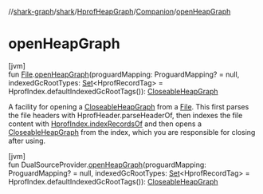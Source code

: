 //[shark-graph](../../../../index.md)/[shark](../../index.md)/[HprofHeapGraph](../index.md)/[Companion](index.md)/[openHeapGraph](open-heap-graph.md)

# openHeapGraph

[jvm]\
fun [File](https://docs.oracle.com/javase/8/docs/api/java/io/File.html).[openHeapGraph](open-heap-graph.md)(proguardMapping: ProguardMapping? = null, indexedGcRootTypes: [Set](https://kotlinlang.org/api/latest/jvm/stdlib/kotlin.collections/-set/index.html)&lt;HprofRecordTag&gt; = HprofIndex.defaultIndexedGcRootTags()): [CloseableHeapGraph](../../-closeable-heap-graph/index.md)

A facility for opening a [CloseableHeapGraph](../../-closeable-heap-graph/index.md) from a [File](https://docs.oracle.com/javase/8/docs/api/java/io/File.html). This first parses the file headers with HprofHeader.parseHeaderOf, then indexes the file content with [HprofIndex.indexRecordsOf](../../-hprof-index/-companion/index-records-of.md) and then opens a [CloseableHeapGraph](../../-closeable-heap-graph/index.md) from the index, which you are responsible for closing after using.

[jvm]\
fun DualSourceProvider.[openHeapGraph](open-heap-graph.md)(proguardMapping: ProguardMapping? = null, indexedGcRootTypes: [Set](https://kotlinlang.org/api/latest/jvm/stdlib/kotlin.collections/-set/index.html)&lt;HprofRecordTag&gt; = HprofIndex.defaultIndexedGcRootTags()): [CloseableHeapGraph](../../-closeable-heap-graph/index.md)
